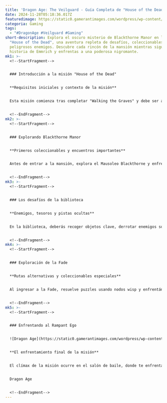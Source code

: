 ```yaml
---
title: 'Dragon Age: The Veilguard - Guía Completa de "House of the Dead"'
date: 2024-11-28T05:18:36.017Z
featuredimage: https://static0.gamerantimages.com/wordpress/wp-content/uploads/2024/11/dragon-age-veilguard-blackthorne-manor.jpg?q=70&fit=crop&w=1140&h=&dpr=1
categoria: Gaming
tags:
  - "#DragonAge #Veilguard #Gaming"
short-description: Explora el oscuro misterio de Blackthorne Manor en la misión
  "House of the Dead", una aventura repleta de desafíos, coleccionables y
  peligrosos enemigos. Descubre cada rincón de la mansión mientras sigues la
  historia de Emmrich y enfrentas a una poderosa nigromante.
mk1: >-
  <!--StartFragment-->


  ### Introducción a la misión "House of the Dead"


  **Requisitos iniciales y contexto de la misión**


  Esta misión comienza tras completar "Walking the Graves" y debe ser activada antes de iniciar "Fire and Ice". Para comenzar, usa el mapa mundial y dirígete a *Blackthorne Manor*. Prepárate para explorar este lugar repleto de enemigos y secretos, acompañado de Emmrich, quien desempeña un papel clave.


  <!--EndFragment-->
mk2: >-
  <!--StartFragment-->


  ### Explorando Blackthorne Manor


  **Primeros coleccionables y encuentros importantes**


  Antes de entrar a la mansión, explora el Mausoleo Blackthorne y enfréntate al miniboss Groundskeeper. Una vez dentro, recoge cofres y artículos ocultos en diversas áreas, como el vestíbulo, la biblioteca y las habitaciones superiores. Emmrich te ayudará a resolver puzzles, como el uso de la Llave Esquelética, esencial para avanzar.


  <!--EndFragment-->
mk3: >-
  <!--StartFragment-->


  ### Los desafíos de la biblioteca


  **Enemigos, tesoros y pistas ocultas**


  En la biblioteca, deberás recoger objetos clave, derrotar enemigos sombríos y desbloquear nuevas áreas. Aquí encontrarás un Codex importante y varios cofres pequeños. No olvides inspeccionar las vitrinas y plataformas superiores para descubrir todos los secretos de esta sección.


  <!--EndFragment-->
mk4: >-
  <!--StartFragment-->


  ### Exploración de la Fade


  **Rutas alternativas y coleccionables especiales**


  Al ingresar a la Fade, resuelve puzzles usando nodos wisp y enfrentándote a demonios. Durante tu exploración, recoge notas y cofres mientras sigues las plataformas de libros flotantes. La Fade alberga poderosos enemigos y valiosas recompensas, como cofres con equipo raro y objetos de historia.


  <!--EndFragment-->
mk5: >-
  <!--StartFragment-->


  ### Enfrentando al Rampant Ego


  ![Dragon Age](https://static0.gamerantimages.com/wordpress/wp-content/uploads/2024/11/dragon-age-veilguard-rampant-ego.jpg?q=49&fit=crop&w=825&dpr=2 "Dragon Age")


  **El enfrentamiento final de la misión**


  El clímax de la misión ocurre en el salón de baile, donde te enfrentas al demonio Rampant Ego. Este enemigo resiste la electricidad pero es vulnerable al daño necrótico. Coordina tu estrategia con Emmrich para superar este desafío y obtener valiosas recompensas antes de continuar la historia principal.


  Dragon Age


  <!--EndFragment-->
---
```


